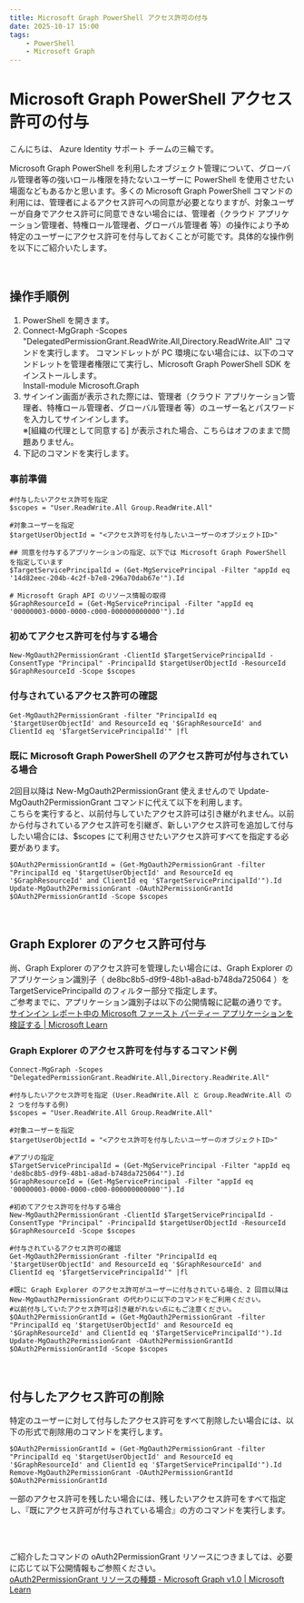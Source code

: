 ```yaml
---
title: Microsoft Graph PowerShell アクセス許可の付与
date: 2025-10-17 15:00
tags:
    - PowerShell
    - Microsoft Graph
---
```


# Microsoft Graph PowerShell アクセス許可の付与

こんにちは、 Azure Identity サポート チームの三輪です。

Microsoft Graph PowerShell を利用したオブジェクト管理について、グローバル管理者等の強いロール権限を持たないユーザーに PowerShell を使用させたい場面などもあるかと思います。多くの Microsoft Graph PowerShell コマンドの利用には、管理者によるアクセス許可への同意が必要となりますが、対象ユーザーが自身でアクセス許可に同意できない場合には、管理者（クラウド アプリケーション管理者、特権ロール管理者、グローバル管理者 等）の操作により予め特定のユーザーにアクセス許可を付与しておくことが可能です。具体的な操作例を以下にご紹介いたします。

<br>

## 操作手順例
1. PowerShell を開きます。
2. Connect-MgGraph -Scopes "DelegatedPermissionGrant.ReadWrite.All,Directory.ReadWrite.All" コマンドを実行します。
コマンドレットが PC 環境にない場合には、以下のコマンドレットを管理者権限にて実行し、Microsoft Graph PowerShell SDK をインストールします。   
Install-module Microsoft.Graph
3. サインイン画面が表示された際には、管理者（クラウド アプリケーション管理者、特権ロール管理者、グローバル管理者 等）のユーザー名とパスワードを入力してサインインします。   
※[組織の代理として同意する] が表示された場合、こちらはオフのままで問題ありません。
4. 下記のコマンドを実行します。

### 事前準備
```
#付与したいアクセス許可を指定
$scopes = "User.ReadWrite.All Group.ReadWrite.All"
 
#対象ユーザーを指定
$targetUserObjectId = "<アクセス許可を付与したいユーザーのオブジェクトID>"

## 同意を付与するアプリケーションの指定、以下では Microsoft Graph PowerShell を指定しています
$TargetServicePrincipalId = (Get-MgServicePrincipal -Filter "appId eq '14d82eec-204b-4c2f-b7e8-296a70dab67e'").Id

# Microsoft Graph API のリソース情報の取得
$GraphResourceId = (Get-MgServicePrincipal -Filter "appId eq '00000003-0000-0000-c000-000000000000'").Id
```

### 初めてアクセス許可を付与する場合
```
New-MgOauth2PermissionGrant -ClientId $TargetServicePrincipalId -ConsentType "Principal" -PrincipalId $targetUserObjectId -ResourceId $GraphResourceId -Scope $scopes
```

### 付与されているアクセス許可の確認
```
Get-MgOauth2PermissionGrant -filter "PrincipalId eq '$targetUserObjectId' and ResourceId eq '$GraphResourceId' and ClientId eq '$TargetServicePrincipalId'" |fl
```

### 既に Microsoft Graph PowerShell のアクセス許可が付与されている場合
2回目以降は New-MgOauth2PermissionGrant 使えませんので Update-MgOauth2PermissionGrant コマンドに代えて以下を利用します。   
こちらを実行すると、以前付与していたアクセス許可は引き継がれません。以前から付与されているアクセス許可を引継ぎ、新しいアクセス許可を追加して付与したい場合には、$scopes にて利用させたいアクセス許可すべてを指定する必要があります。
```
$OAuth2PermissionGrantId = (Get-MgOauth2PermissionGrant -filter "PrincipalId eq '$targetUserObjectId' and ResourceId eq '$GraphResourceId' and ClientId eq '$TargetServicePrincipalId'").Id
Update-MgOauth2PermissionGrant -OAuth2PermissionGrantId $OAuth2PermissionGrantId -Scope $scopes
```
<br>

## Graph Explorer のアクセス許可付与

尚、Graph Explorer のアクセス許可を管理したい場合には、Graph Explorer のアプリケーション識別子（ de8bc8b5-d9f9-48b1-a8ad-b748da725064 ）を TargetServicePrincipalId  のフィルター部分で指定します。   
ご参考までに、アプリケーション識別子は以下の公開情報に記載の通りです。   
[サインイン レポート中の Microsoft ファースト パーティー アプリケーションを検証する | Microsoft Learn](https://learn.microsoft.com/ja-jp/troubleshoot/entra/entra-id/governance/verify-first-party-apps-sign-in#application-ids-of-microsoft-tenant-owned-applications)


   
### Graph Explorer のアクセス許可を付与するコマンド例
```
Connect-MgGraph -Scopes "DelegatedPermissionGrant.ReadWrite.All,Directory.ReadWrite.All"

#付与したいアクセス許可を指定 (User.ReadWrite.All と Group.ReadWrite.All の 2 つを付与する例)
$scopes = "User.ReadWrite.All Group.ReadWrite.All"

#対象ユーザーを指定
$targetUserObjectId = "<アクセス許可を付与したいユーザーのオブジェクトID>"

#アプリの指定
$TargetServicePrincipalId = (Get-MgServicePrincipal -Filter "appId eq 'de8bc8b5-d9f9-48b1-a8ad-b748da725064'").Id
$GraphResourceId = (Get-MgServicePrincipal -Filter "appId eq '00000003-0000-0000-c000-000000000000'").Id
 
#初めてアクセス許可を付与する場合
New-MgOauth2PermissionGrant -ClientId $TargetServicePrincipalId -ConsentType "Principal" -PrincipalId $targetUserObjectId -ResourceId $GraphResourceId -Scope $scopes

#付与されているアクセス許可の確認
Get-MgOauth2PermissionGrant -filter "PrincipalId eq '$targetUserObjectId' and ResourceId eq '$GraphResourceId' and ClientId eq '$TargetServicePrincipalId'" |fl

#既に Graph Explorer のアクセス許可がユーザーに付与されている場合、2 回目以降は New-MgOauth2PermissionGrant の代わりに以下のコマンドをご利用ください。
#以前付与していたアクセス許可は引き継がれない点にもご注意ください。
$OAuth2PermissionGrantId = (Get-MgOauth2PermissionGrant -filter "PrincipalId eq '$targetUserObjectId' and ResourceId eq '$GraphResourceId' and ClientId eq '$TargetServicePrincipalId'").Id
Update-MgOauth2PermissionGrant -OAuth2PermissionGrantId $OAuth2PermissionGrantId -Scope $scopes
```
<br>
   
## 付与したアクセス許可の削除
特定のユーザーに対して付与したアクセス許可をすべて削除したい場合には、以下の形式で削除用のコマンドを実行します。
```
$OAuth2PermissionGrantId = (Get-MgOauth2PermissionGrant -filter "PrincipalId eq '$targetUserObjectId' and ResourceId eq '$GraphResourceId' and ClientId eq '$TargetServicePrincipalId'").Id
Remove-MgOauth2PermissionGrant -OAuth2PermissionGrantId $OAuth2PermissionGrantId
```

一部のアクセス許可を残したい場合には、残したいアクセス許可をすべて指定し、『既にアクセス許可が付与されている場合』の方のコマンドを実行します。   

<br><br>
   
ご紹介したコマンドの oAuth2PermissionGrant リソースにつきましては、必要に応じて以下公開情報もご参照ください。   
[oAuth2PermissionGrant リソースの種類 - Microsoft Graph v1.0 | Microsoft Learn](https://learn.microsoft.com/ja-jp/graph/api/resources/oauth2permissiongrant?view=graph-rest-1.0)

